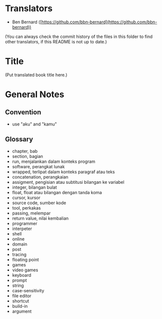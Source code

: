 Translators
===========

- Ben Bernard ([https://github.com/bbn-bernard](https://github.com/bbn-bernard))


(You can always check the commit history of the files in this folder to find other translators, if this README is not up to date.)

Title
=====

(Put translated book title here.)

General Notes
=============

## Convention ##

- use "aku" and "kamu"

## Glossary ##

- chapter, bab
- section, bagian
- run, menjalankan dalam konteks program
- software, perangkat lunak
- wrapped, terlipat dalam konteks paragraf atau teks
- concatenation, perangkaian
- assigment, pengisian atau subtitusi bilangan ke variabel
- integer, bilangan bulat
- float, float atau bilangan dengan tanda koma
- cursor, kursor
- source code, sumber kode
- tool, perkakas
- passing, melempar
- return value, nilai kembalian
- programmer
- interpeter
- shell
- online
- domain
- post
- tracing
- floating point
- games
- video games
- keyboard
- prompt
- string
- case-sensitivity
- file editor
- shortcut
- build-in
- argument

